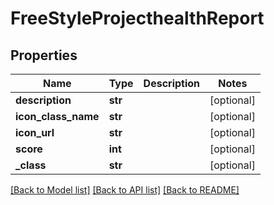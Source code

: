 # FreeStyleProjecthealthReport

## Properties
Name | Type | Description | Notes
------------ | ------------- | ------------- | -------------
**description** | **str** |  | [optional] 
**icon_class_name** | **str** |  | [optional] 
**icon_url** | **str** |  | [optional] 
**score** | **int** |  | [optional] 
**_class** | **str** |  | [optional] 

[[Back to Model list]](../README.md#documentation-for-models) [[Back to API list]](../README.md#documentation-for-api-endpoints) [[Back to README]](../README.md)


